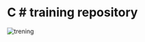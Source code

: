 # C # training repository #
![trening](https://user-images.githubusercontent.com/30557460/154855429-37e0ebc2-ad9f-405b-900f-820b8ce4fecd.png)


